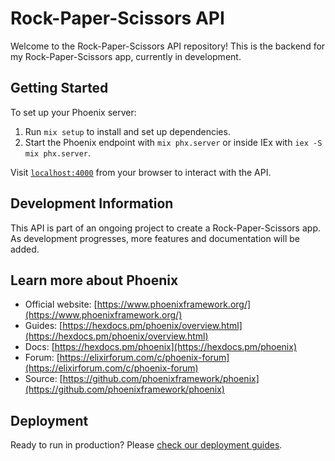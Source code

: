 # Rock-Paper-Scissors API

Welcome to the Rock-Paper-Scissors API repository! This is the backend for my Rock-Paper-Scissors app, currently in development.

## Getting Started

To set up your Phoenix server:

1. Run `mix setup` to install and set up dependencies.
2. Start the Phoenix endpoint with `mix phx.server` or inside IEx with `iex -S mix phx.server`.

Visit [`localhost:4000`](http://localhost:4000) from your browser to interact with the API.

## Development Information

This API is part of an ongoing project to create a Rock-Paper-Scissors app. As development progresses, more features and documentation will be added.

## Learn more about Phoenix

- Official website: [https://www.phoenixframework.org/](https://www.phoenixframework.org/)
- Guides: [https://hexdocs.pm/phoenix/overview.html](https://hexdocs.pm/phoenix/overview.html)
- Docs: [https://hexdocs.pm/phoenix](https://hexdocs.pm/phoenix)
- Forum: [https://elixirforum.com/c/phoenix-forum](https://elixirforum.com/c/phoenix-forum)
- Source: [https://github.com/phoenixframework/phoenix](https://github.com/phoenixframework/phoenix)

## Deployment

Ready to run in production? Please [check our deployment guides](https://hexdocs.pm/phoenix/deployment.html).
